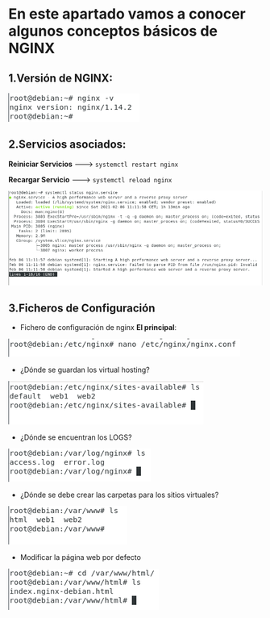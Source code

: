# En este apartado vamos a conocer algunos conceptos básicos de NGINX

## 1.Versión de NGINX:
![29.png](https://github.com/Juanrdls/NGINX/blob/main/Capturas/29.PNG)

## 2.Servicios asociados:

**Reiniciar Servicios** ---> ``` systemctl restart nginx ```

**Recargar Servicio** ---> ``` systemctl reload nginx ```

![30.png](https://github.com/Juanrdls/NGINX/blob/main/Capturas/30.PNG)

## 3.Ficheros de Configuración

* Fichero de configuración de nginx **El principal**:

![31.png](https://github.com/Juanrdls/NGINX/blob/main/Capturas/31.PNG)

* ¿Dónde se guardan los virtual hosting?

![32.png](https://github.com/Juanrdls/NGINX/blob/main/Capturas/32.PNG)
 
* ¿Dónde se encuentran los LOGS?

![33.png](https://github.com/Juanrdls/NGINX/blob/main/Capturas/33.PNG)

* ¿Dónde se debe crear las carpetas para los sitios virtuales?

![34.png](https://github.com/Juanrdls/NGINX/blob/main/Capturas/34.PNG)

* Modificar la página web por defecto

![35.png](https://github.com/Juanrdls/NGINX/blob/main/Capturas/35.PNG)
